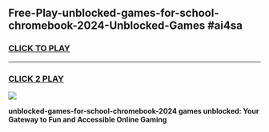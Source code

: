 
## Free-Play-unblocked-games-for-school-chromebook-2024-Unblocked-Games #ai4sa
<h3>
<a href="https://news.freeplayer.one?title=unblocked-games-for-school-chromebook-2024&ref=8M">CLICK TO PLAY</a></h3>
<hr>

<h3>
<a href="https://news.freeplayer.one?title=unblocked-games-for-school-chromebook-2024&ref=8M">CLICK 2 PLAY</a>
  
</h3>

<a href="https://news.freeplayer.one?title=unblocked-games-for-school-chromebook-2024&ref=8M"><img src="https://clearcache.store/games.png"></a>


**unblocked-games-for-school-chromebook-2024 games unblocked: Your Gateway to Fun and Accessible Online Gaming**
